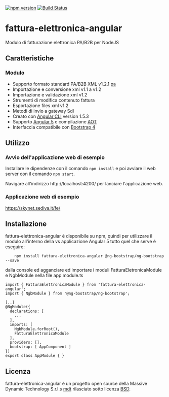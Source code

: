 [![npm version](https://badge.fury.io/js/fattura-elettronica-angular.svg)](https://badge.fury.io/js/fattura-elettronica-angular)
[![Build Status](https://travis-ci.org/massivex/fattura-elettronica-angular.svg?branch=master)](https://travis-ci.org/massivex/fattura-elettronica-angular)
# fattura-elettronica-angular
Modulo di fatturazione elettronica PA/B2B per NodeJS


## Caratteristiche
### Modulo
- Supporto formato standard PA/B2B XML v1.2.1 [pa]
- Importazione e conversione xml v1.1 a v1.2
- Importazione e validazione xml v1.2
- Strumenti di modifica contenuto fattura
- Esportazione files xml v1.2
- Metodi di invio a gateway SdI
- Creato con [Angular CLI](https://github.com/angular/angular-cli) version 1.5.3
- Supporto [Angular 5](https://angular.io/) e compilazione [AOT](https://angular.io/guide/aot-compiler)
- Interfaccia compatibile con [Bootstrap 4](https://getbootstrap.com/)

## Utilizzo
### Avvio dell'applicazione web di esempio
Installare le dipendenze con il comando `npm install` e poi avviare il web server con il comando `npm start`.

Navigare all'indirizzo http://localhost:4200/ per lanciare l'applicazione web.

### Applicazione web di esempio
https://skynet.sediva.it/fe/

## Installazione
fattura-elettronica-angular è disponibile su npm, quindi per utilizzare il modulo all'interno della vs applicazione Angular 5 tutto quel che serve è eseguire:
```
	npm install fattura-elettronica-angular @ng-bootstrap/ng-bootstrap --save
```
dalla console ed agganciare ed importare i moduli FatturaEletronicaModule e NgbModule nella file app.module.ts
```
import { FatturaElettronicaModule } from 'fattura-elettronica-angular';
import { NgbModule } from '@ng-bootstrap/ng-bootstrap';

[..]
@NgModule({
  declarations: [
    ...
  ],
  imports: [	
    NgbModule.forRoot(),
    FatturaElettronicaModule
  ],
  providers: [],
  bootstrap: [ AppComponent ]
})
export class AppModule { }

```

## Licenza
fattura-elettronica-angular è un progetto open source della Massive Dynamic Technology S.r.l.s [mdt] rilasciato sotto licenza [BSD][bsd].

[pa]: http://www.fatturapa.gov.it/export/fatturazione/sdi/Specifiche_tecniche_del_formato_FatturaPA_v1.2.1.pdf 
[bsd]: http://github.com/massivex/fattura-elettronica-angular/blob/master/LICENSE
[mdt]: http://www.massivex.it/
[npm]: https://www.nuget.org/packages/fattura-elettronica-angular/
